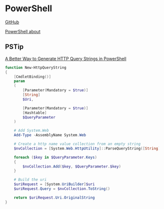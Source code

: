 # PowerShell

[GitHub](https://github.com/PowerShell/PowerShell)

[PowerShell about](https://docs.microsoft.com/en-us/powershell/module/microsoft.powershell.core/about/?view=powershell-6)

## PSTip

[A Better Way to Generate HTTP Query Strings in PowerShell](https://www.powershellmagazine.com/2019/06/14/pstip-a-better-way-to-generate-http-query-strings-in-powershell/)

```powershell
function New-HttpQueryString
{
    [CmdletBinding()]
    param
    (
        [Parameter(Mandatory = $true)]
        [String]
        $Uri,

        [Parameter(Mandatory = $true)]
        [Hashtable]
        $QueryParameter
    )

    # Add System.Web
    Add-Type -AssemblyName System.Web

    # Create a http name value collection from an empty string
    $nvCollection = [System.Web.HttpUtility]::ParseQueryString([String]::Empty)

    foreach ($key in $QueryParameter.Keys)
    {
        $nvCollection.Add($key, $QueryParameter.$key)
    }

    # Build the uri
    $uriRequest = [System.UriBuilder]$uri
    $uriRequest.Query = $nvCollection.ToString()

    return $uriRequest.Uri.OriginalString
}
```
